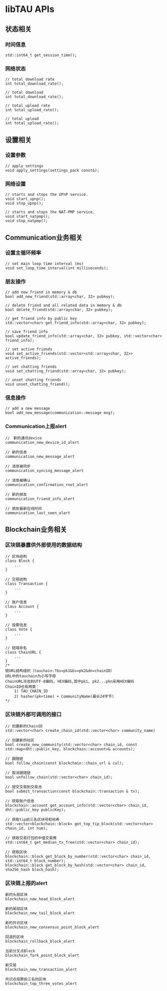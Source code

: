 # libTAU APIs


## 状态相关

### 时间信息
	std::int64_t get_session_time();

### 网络状态
	// total download rate
    int total_download_rate();
    
    // total download
    int total_download_rate();
    
    // total upload rate
    int total_upload_rate();
    
    // total upload
    int total_upload_rate();
## 设置相关

### 设置参数
	// apply settings
	void apply_settings(settings_pack const&);
### 网络设置
	// starts and stops the UPnP service.
    void start_upnp();
    void stop_upnp();

    // starts and stops the NAT-PMP service.
    void start_natpmp();
    void stop_natpmp();


## Communication业务相关
### 设置主循环频率
	// set main loop time interval (ms)
    void set_loop_time_interval(int milliseconds);

### 朋友操作
	// add new friend in memory & db
	bool add_new_friend(std::array<char, 32> pubkey);

	// delete friend and all related data in memory & db
	bool delete_friend(std::array<char, 32> pubkey);

	// get friend info by public key
	std::vector<char> get_friend_info(std::array<char, 32> pubkey);

	// save friend info
	bool update_friend_info(std::array<char, 32> pubkey, std::vector<char> friend_info);

	// set active friends
	void set_active_friends(std::vector<std::array<char, 32>> active_friends);
	
	// set chatting friends
	void set_chatting_friend(std::array<char, 32> pubkey);

	// unset chatting friends
	void unset_chatting_friend();

### 信息操作
	// add a new message
	bool add_new_message(communication::message msg);

### Communication上报alert
	//　新的通讯device
	communication_new_device_id_alert
	
	// 新的信息
	communication_new_message_alert

	// 消息被同步
	communication_syncing_message_alert

	// 消息被确认
	communication_confirmation_root_alert

	// 新的朋友
	communication_friend_info_alert

	// 朋友最新在线时间
	communication_last_seen_alert

## Blockchain业务相关

### 区块链暴露供外部使用的数据结构
	// 区块结构
	class Block {
		...
	}
	
	// 交易结构
	class Transaction {
		...
	}
	
	// 账户信息
	class Account {
		...
	}
	
	// 投票信息
	class Vote {
		...
	}

	// 链端命名	
	class ChainURL {
		...
	}
	/*
	链URL结构组织（tauchain:?bs=pk1&bs=pk2&dn=chainID）
	URL中的tauchain为小写字母
	ChainURL涉及到UTF-8编码, HEX编码,其中pk1, pk2...pkn采用HEX编码
	ChainID也有两类：
		1) TAU_CHAIN_ID
		2) hasher(pk+time) + CommunityName(最长24字节)
	*/	

### 区块链外部可调用的接口

	// 创建新的ChainID
	std::vector<char> create_chain_id(std::vector<char> community_name)
	
	// 创建新的社区
	bool create_new_community(std::vector<char> chain_id, const std::map<dht::public_key, blockchain::account>& accounts);

	// 跟随链
	bool follow_chain(const blockchain::chain_url & cul);

	// 取消跟随链
	bool unfollow_chain(std::vector<char> chain_id);

	// 提交交易到交易池
	bool submit_transaction(const blockchain::transaction & tx);

	// 获取账户信息
	blockchain::account get_account_info(std::vector<char> chain_id, dht::public_key publicKey);

	// 获取tip前三名区块号和哈希
	std::vector<blockchain::block> get_top_tip_block(std::vector<char> chain_id, int num);

	// 获取交易打包的中值交易费
	std::int64_t get_median_tx_free(std::vector<char> chain_id);

	// 获取区块
	blockchain::block get_block_by_number(std::vector<char> chain_id, std::int64_t block_number);
	blockchain::block get_block_by_hash(std::vector<char> chain_id, sha256_hash block_hash);
	
### 区块链上报的alert
	新的头部区块
	blockchain_new_head_block_alert
	
	新的尾部区块
	blockchain_new_tail_block_alert
	
	新的共识区块	
	blockchain_new_consensus_point_block_alert
	
	回滚的区块
	blockchain_rollback_block_alert
	
	当前分叉点Block
    blockchain_fork_point_block_alert
    
	新交易
	blockchain_new_transaction_alert
	
    共识点投票前三名的区块
    blockchain_top_three_votes_alert

